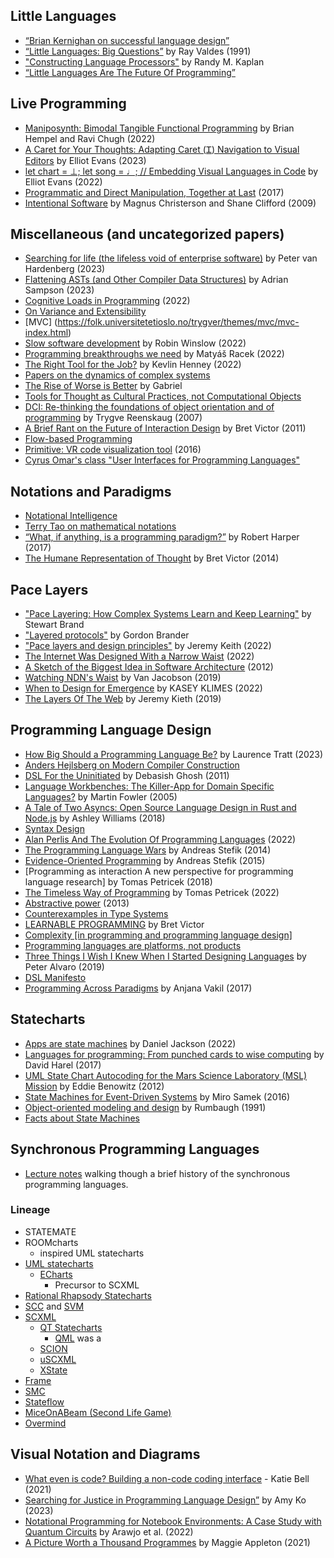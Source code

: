 ## Little Languages

- [“Brian Kernighan on successful language design”](https://www.youtube.com/watch?v=Sg4U4r_AgJU)
- [“Little Languages: Big Questions”](https://jacobfilipp.com/DrDobbs/articles/DDJ/1991/9109/9109a/9109a.htm) by Ray Valdes (1991)
- ["Constructing Language Processors"](https://archive.org/details/constructinglang0000kapl/page/n9/mode/2up) by Randy M. Kaplan
- [“Little Languages Are The Future Of Programming”](https://chreke.com/little-languages.html)

## Live Programming

- [Maniposynth: Bimodal Tangible Functional Programming](https://www.youtube.com/watch?v=Ot84dlyDRks) by Brian Hempel and Ravi Chugh (2022)
- [A Caret for Your Thoughts: Adapting Caret (Ꮖ) Navigation to Visual Editors](https://www.youtube.com/watch?v=r--d5XlUyT4) by Elliot Evans (2023)
- [let chart = ⊥; let song = ♩; // Embedding Visual Languages in Code](https://www.youtube.com/watch?v=8g_XCZSY7lM) by Elliot Evans (2022)
- [Programmatic and Direct Manipulation, Together at Last](https://www.youtube.com/watch?v=sg_MK1t1Tqg) (2017)
- [Intentional Software](https://web.archive.org/web/20090717105131/http://msdn.microsoft.com/en-us/oslo/dd727740.aspx) by Magnus Christerson and Shane Clifford (2009)

## Miscellaneous (and uncategorized papers)

- [Searching for life (the lifeless void of enterprise software)](https://www.youtube.com/watch?v=kKDn9FzvRuM) by Peter van Hardenberg (2023)
- [Flattening ASTs (and Other Compiler Data Structures)](https://www.cs.cornell.edu/~asampson/blog/flattening.html) by Adrian Sampson (2023)
- [Cognitive Loads in Programming](https://rpeszek.github.io/posts/2022-08-30-code-cognitiveload.html) (2022)
- [On Variance and Extensibility](https://acko.net/blog/on-variance-and-extensibility/)
- [MVC] (https://folk.universitetetioslo.no/trygver/themes/mvc/mvc-index.html)
- [Slow software development](https://robinwinslow.uk/slow-software-development) by Robin Winslow (2022)
- [Programming breakthroughs we need](https://yoyo-code.com/programming-breakthroughs-we-need/) by Matyáš Racek (2022)
- [The Right Tool for the Job?](https://kevlinhenney.medium.com/the-right-tool-for-the-job-d6d3a80cecf8) by Kevlin Henney (2022)
- [Papers on the dynamics of complex systems](https://neverworkintheory.org/bib/)
- [The Rise of Worse is Better](https://www.dreamsongs.com/RiseOfWorseIsBetter.html) by Gabriel
- [Tools for Thought as Cultural Practices, not Computational Objects](https://www.youtube.com/watch?v=t6uhvFGPUE0)
- [DCI: Re-thinking the foundations of object orientation and of programming](https://vimeo.com/8235394) by Trygve Reenskaug (2007)
- [A Brief Rant on the Future of Interaction Design](https://worrydream.com/ABriefRantOnTheFutureOfInteractionDesign/) by Bret Victor (2011)
- [Flow-based Programming](https://jpaulm.github.io/fbp/)
- [Primitive: VR code visualization tool](https://www.youtube.com/watch?v=40ua8NRyrro) (2016)
- [Cyrus Omar's class "User Interfaces for Programming Languages"](https://web.eecs.umich.edu/~comar/courses/ui-for-pl/)

## Notations and Paradigms

- [Notational Intelligence](https://thesephist.com/posts/notation/)
- [Terry Tao on mathematical notations](https://mathoverflow.net/a/366118)
- [“What, if anything, is a programming paradigm?”](https://www.cambridgeblog.org/2017/05/what-if-anything-is-a-programming-paradigm/) by Robert Harper (2017)
- [The Humane Representation of Thought](https://vimeo.com/115154289) by Bret Victor (2014)

## Pace Layers

- ["Pace Layering: How Complex Systems Learn and Keep Learning"](https://jods.mitpress.mit.edu/pub/issue3-brand/release/2) by Stewart Brand
- ["Layered protocols"](https://subconscious.substack.com/p/layered-protocols) by Gordon Brander
- ["Pace layers and design principles"](https://adactio.com/journal/19104) by Jeremy Keith (2022)
- [The Internet Was Designed With a Narrow Waist](https://www.oilshell.org/blog/2022/02/diagrams.html) (2022)
- [A Sketch of the Biggest Idea in Software Architecture](https://www.oilshell.org/blog/2022/03/backlog-arch.html) (2012)
- [Watching NDN's Waist](https://www.youtube.com/watch?v=69p78tfm29o) by Van Jacobson (2019)
- [When to Design for Emergence](https://newsletter.rhizomerd.com/p/when-to-design-for-emergence?s=r) by KASEY KLIMES (2022)
- [The Layers Of The Web](https://speaking.adactio.com/ZCJ61M) by Jeremy Kieth (2019)

## Programming Language Design

- [How Big Should a Programming Language Be?](https://tratt.net/laurie/blog/2023/how_big_should_a_programming_language_be.html) by Laurence Tratt (2023)
- [Anders Hejlsberg on Modern Compiler Construction](https://www.youtube.com/watch?v=wSdV1M7n4gQ)
- [DSL For the Uninitiated](https://cacm.acm.org/practice/dsl-for-the-uninitiated/) by Debasish Ghosh (2011)
- [Language Workbenches: The Killer-App for Domain Specific Languages?](https://martinfowler.com/articles/languageWorkbench.html) by Martin Fowler (2005)
- [A Tale of Two Asyncs: Open Source Language Design in Rust and Node.js](https://www.youtube.com/watch?v=aGJTXdXQN2o) by Ashley Williams (2018)
- [Syntax Design](https://cs.lmu.edu/~ray/notes/syntaxdesign/)
- [Alan Perlis And The Evolution Of Programming Languages](https://deprogrammaticaipsum.com/alan-perlis-and-the-evolution-of-programming-languages/) (2022)
- [The Programming Language Wars](https://www.youtube.com/watch?v=mDZ-QSLQIB8) by Andreas Stefik (2014)
- [Evidence-Oriented Programming](https://www.youtube.com/watch?v=uEFrE6cgVNY) by Andreas Stefik (2015)
- [Programming as interaction A new perspective for programming language research] by Tomas Petricek (2018)
- [The Timeless Way of Programming](https://tomasp.net/blog/2022/timeless-way/) by Tomas Petricek (2022)
- [Abstractive power](https://fexpr.blogspot.com/2013/12/abstractive-power.html) (2013)
- [Counterexamples in Type Systems](https://counterexamples.org/intro.html)
- [LEARNABLE PROGRAMMING](https://worrydream.com/LearnableProgramming/) by Bret Victor
- [Complexity [in programming and programming language design]](https://www.ncameron.org/blog/complexity/)
- [Programming languages are platforms, not products](https://kerkour.com/programming-languages-are-platforms)
- [Three Things I Wish I Knew When I Started Designing Languages](https://www.youtube.com/watch?v=oa0qq75i9oc) by Peter Alvaro (2019)
- [DSL Manifesto](https://guitarvydas.github.io/2020/12/09/DSL-Manifesto.html)
- [Programming Across Paradigms](https://www.youtube.com/watch?v=Pg3UeB-5FdA) by Anjana Vakil (2017)

## Statecharts

- [Apps are state machines](https://essenceofsoftware.com/tutorials/concept-basics/apps-are-state-machines/) by Daniel Jackson (2022)
- [Languages for programming: From punched cards to wise computing](https://www.youtube.com/watch?v=-FxYcpvBfwk) by David Harel (2017)
- [UML State Chart Autocoding for the Mars Science Laboratory (MSL) Mission](https://www.youtube.com/watch?v=VvssxOP95s0) by Eddie Benowitz (2012)
- [State Machines for Event-Driven Systems](https://barrgroup.com/blog/state-machines-event-driven-systems) by Miro Samek (2016)
- [Object-oriented modeling and design](https://archive.org/details/objectorientedmo00rumb/page/114/mode/2up) by Rumbaugh (1991)
- [Facts about State Machines](https://codeberg.org/catseye/The-Dossier/src/branch/master/article/Facts-about-State-Machines/README.md)

## Synchronous Programming Languages

- [Lecture notes](https://www.informatik.uni-kiel.de/~rvh/ss20/v-synch/lectures/) walking though a brief history of the synchronous programming languages.

### Lineage

- STATEMATE
- ROOMcharts
  - inspired UML statecharts
- [UML statecharts](https://www.omg.org/spec/UML/1.5/PDF#page198)
  - [ECharts](https://web.archive.org/web/20190102193022/http://www.echarts.org/)
    - Precursor to SCXML
- [Rational Rhapsody Statecharts](https://www.ibm.com/docs/en/engineering-lifecycle-management-suite/design-rhapsody/9.0.1?topic=diagrams-creating-statecharts)
- [SCC](http://msdl.uantwerpen.be/people/tfeng/uml/scc/) and [SVM](http://msdl.uantwerpen.be/people/tfeng/uml/svm.html)
- [SCXML](https://www.w3.org/TR/scxml/)
  - [QT Statecharts](https://doc.qt.io/qt-5/statemachine-api.html)
    - [QML](https://doc.qt.io/qt-6/qmlreference.html) was a
  - [SCION](https://github.com/jbeard4/SCION)
  - [uSCXML](https://github.com/tklab-tud/uscxml)
  - [XState](https://github.com/statelyai/xstate)
- [Frame](https://frame-lang.org/)
- [SMC](https://smc.sourceforge.net/)
- [Stateflow](http://www.ece.northwestern.edu/local-apps/matlabhelp/toolbox/stateflow/concept3.html)
- [MiceOnABeam (Second Life Game)](https://www.youtube.com/watch?v=pthuG8v8obo)
- [Overmind](https://www.youtube.com/watch?v=49aeBJreUSY)

## Visual Notation and Diagrams

- [What even is code? Building a non-code coding interface](https://www.youtube.com/watch?v=UH0A2iujtY8) - Katie Bell (2021)
- [Searching for Justice in Programming Language Design”](https://www.washington.edu/doit/webinars/?webinar=wordplay) by Amy Ko (2023)
- [Notational Programming for Notebook Environments: A Case Study with Quantum Circuits](https://dl.acm.org/doi/abs/10.1145/3526113.3545619) by Arawjo et al. (2022)
- [A Picture Worth a Thousand Programmes](https://www.youtube.com/watch?v=L4SMvMfM7NI) by Maggie Appleton (2021)
